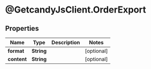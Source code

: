 # @GetcandyJsClient.OrderExport

## Properties

Name | Type | Description | Notes
------------ | ------------- | ------------- | -------------
**format** | **String** |  | [optional] 
**content** | **String** |  | [optional] 


